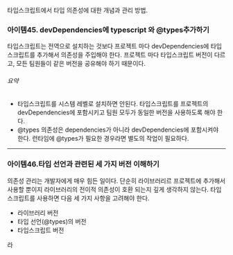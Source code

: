 타입스크립트에서 타입 의존성에 대한 개념과 관리 방법.

### 아이템45. devDependencies에 typescript 와 @types추가하기

타입스크립트는 전역으로 설치하는 것보다 프로젝트 마다 devDependencies에 타입스크립트를 추가해서 의존성을 주입해야 한다. 프로젝트 마다 타입스크립트 버전이 다르고, 모든 팀원들이 같은 버전을 공유해야 하기 때문이다.

###### 요약
- 타입스크립트를 시스템 레벨로 설치하면 안된다. 타입스크립트를 프로젝트의 devDependencies에 포함시키고 팀원 모두가 동일한 버전을 사용하도록 해야 한다.
- @types 의존성은 dependencies가 아니라 devDependencies에 포함시켜야 한다. 런타임에 @types가 필요한 경우라면 별도의 작업이 필요하다.
---
### 아이템46.타입 선언과 관련된 세 가지 버전 이해하기

의존성 관리는 개발자에게 매우 힘든 일이다. 단순히 라이브러리르 프로젝트에 추가해서 사용할 뿐이지 라이브러리의 전이적 의존성이 호환 되는지 깊게 생각하지 않는다. 타입스크립트를 사용하면 다음 세 가지 사항을 고려해야 한다.
- 라이브러리 버전
- 타입 선언(@types)의 버전
- 타입스크립트 버전

라